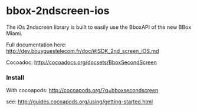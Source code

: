 bbox-2ndscreen-ios
==================
The iOs 2ndscreen library is built to easily use the BboxAPI of the new BBox Miami.

Full documentation here: http://dev.bouyguestelecom.fr/doc/#!SDK_2nd_screen_iOS.md

Cocoadoc: http://cocoadocs.org/docsets/BboxSecondScreen

### Install

With cocoapods: http://cocoapods.org/?q=bboxsecondscreen

see: http://guides.cocoapods.org/using/getting-started.html

  
